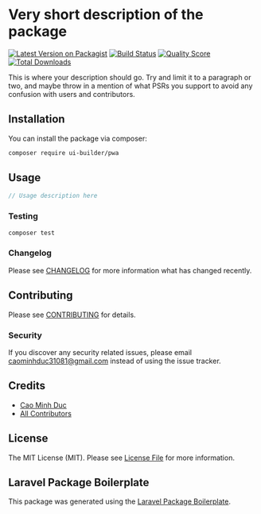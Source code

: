 # Very short description of the package

[![Latest Version on Packagist](https://img.shields.io/packagist/v/ui-builder/pwa.svg?style=flat-square)](https://packagist.org/packages/ui-builder/pwa)
[![Build Status](https://img.shields.io/travis/ui-builder/pwa/master.svg?style=flat-square)](https://travis-ci.org/ui-builder/pwa)
[![Quality Score](https://img.shields.io/scrutinizer/g/ui-builder/pwa.svg?style=flat-square)](https://scrutinizer-ci.com/g/ui-builder/pwa)
[![Total Downloads](https://img.shields.io/packagist/dt/ui-builder/pwa.svg?style=flat-square)](https://packagist.org/packages/ui-builder/pwa)

This is where your description should go. Try and limit it to a paragraph or two, and maybe throw in a mention of what PSRs you support to avoid any confusion with users and contributors.

## Installation

You can install the package via composer:

```bash
composer require ui-builder/pwa
```

## Usage

``` php
// Usage description here
```

### Testing

``` bash
composer test
```

### Changelog

Please see [CHANGELOG](CHANGELOG.md) for more information what has changed recently.

## Contributing

Please see [CONTRIBUTING](CONTRIBUTING.md) for details.

### Security

If you discover any security related issues, please email caominhduc31081@gmail.com instead of using the issue tracker.

## Credits

- [Cao Minh Duc](https://github.com/ui-builder)
- [All Contributors](../../contributors)

## License

The MIT License (MIT). Please see [License File](LICENSE.md) for more information.

## Laravel Package Boilerplate

This package was generated using the [Laravel Package Boilerplate](https://laravelpackageboilerplate.com).